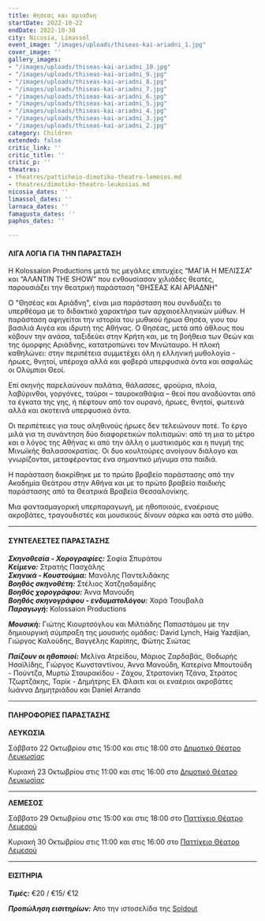 ```yaml
---
title: θησεας και αριαδνη
startDate: 2022-10-22
endDate: 2022-10-30
city: Nicosia, Limassol
event_image: "/images/uploads/thiseas-kai-ariadni_1.jpg"
cover_image: ''
gallery_images:
- "/images/uploads/thiseas-kai-ariadni_10.jpg"
- "/images/uploads/thiseas-kai-ariadni_9.jpg"
- "/images/uploads/thiseas-kai-ariadni_8.jpg"
- "/images/uploads/thiseas-kai-ariadni_7.jpg"
- "/images/uploads/thiseas-kai-ariadni_6.jpg"
- "/images/uploads/thiseas-kai-ariadni_5.jpg"
- "/images/uploads/thiseas-kai-ariadni_4.jpg"
- "/images/uploads/thiseas-kai-ariadni_3.jpg"
- "/images/uploads/thiseas-kai-ariadni_2.jpg"
category: Children
extended: false
critic_link: ''
critic_title: ''
critic_p: ''
theatres:
- theatres/patticheio-dimotiko-theatro-lemesos.md
- theatres/dimotiko-theatro-leukosias.md
nicosia_dates: ''
limassol_dates: ''
larnaca_dates: ''
famagusta_dates: ''
paphos_dates: ''

---
```

#### ΛΙΓΑ ΛΟΓΙΑ ΓΙΑ ΤΗΝ ΠΑΡΑΣΤΑΣΗ

H Kolossaion Productions μετά τις μεγάλες επιτυχίες “ΜΑΓΙΑ Η ΜΕΛΙΣΣΑ” και “ΑΛΑΝΤΙΝ THE SHOW” που ενθουσίασαν χιλιάδες θεατές, παρουσιάζει την θεατρική παράσταση "ΘΗΣΕΑΣ ΚΑΙ ΑΡΙΑΔΝΗ"

Ο "Θησέας και Αριάδνη", είναι μια παράσταση που συνδυάζει το υπερθέαμα με το διδακτικό χαρακτήρα των αρχαιοελληνικών μύθων. Η παράσταση αφηγείται την ιστορία του μυθικού ήρωα Θησέα, γιου του βασιλιά Αιγέα και ιδρυτή της Αθήνας. Ο Θησέας, μετά από άθλους που κόβουν την ανάσα, ταξιδεύει στην Κρήτη και, με τη βοήθεια των Θεών και της όμορφης Αριάδνης, κατατροπώνει τον Μινώταυρο. Η πλοκή καθηλώνει: στην περιπέτεια συμμετέχει όλη η ελληνική μυθολογία - ήρωες, θνητοί, υπέροχα αλλά και φοβερά υπερφυσικά όντα και ασφαλώς οι Ολύμπιοι Θεοί.

Επί σκηνής παρελαύνουν παλάτια, θάλασσες, φρούρια, πλοία, λαβύρινθοι, γοργόνες, ταύροι – ταυροκαθάψια – θεοί που αναδύονται από τα έγκατα της γης, ή πέφτουν από τον ουρανό, ήρωες, θνητοί, φωτεινά αλλά και σκοτεινά υπερφυσικά όντα.

Οι περιπέτειες για τους αληθινούς ήρωες δεν τελειώνουν ποτέ. Το έργο μιλά για τη συνάντηση δύο διαφορετικών πολιτισμών: από τη μια το μέτρο και ο λόγος της Αθήνας κι από την άλλη ο μυστικισμός και η πυγμή της Μινωϊκής θαλασσοκρατίας. Οι δυο κουλτούρες ανοίγουν διάλογο και γνωρίζονται, μεταφέροντας ένα σημαντικό μήνυμα στα παιδιά.

Η παράσταση διακρίθηκε με το πρώτο βραβείο παράστασης από την Ακαδημία Θεάτρου στην Αθήνα και με το πρώτο βραβείο παιδικής παράστασης από τα Θεατρικά Βραβεία Θεσσαλονίκης.

Μια φαντασμαγορική υπερπαραγωγή, με ηθοποιούς, εναέριους ακροβάτες, τραγουδιστές και μουσικούς δίνουν σάρκα και οστά στο μύθο.

***

#### ΣΥΝΤΕΛΕΣΤΕΣ ΠΑΡΑΣΤΑΣΗΣ

**_Σκηνοθεσία - Χορογραφίες:_** Σοφία Σπυράτου  
**_Κείμενο:_** Στρατής Πασχάλης  
**_Σκηνικά - Κουστούμια:_** Μανόλης Παντελιδάκης  
**_Βοηθός σκηνοθέτη:_** Στέλιος Χατζηαδαμίδης  
**_Βοηθός χορογράφου:_** Άννα Μανούδη  
**_Βοηθός σκηνογράφου - ενδυματολόγου:_** Χαρά Τσουβαλά  
**_Παραγωγή:_** Kolossaion Productions

**_Μουσική:_** Γιώτης Κιουρτσόγλου και Μιλτιάδης Παπαστάμου με την δημιουργική σύμπραξη της μουσικής ομάδας: David Lynch, Haig Yazdjian, Γιώργος Καλούδης, Βαγγέλης Καρίπης, Φώτης Σιώτας

**_Παίζουν οι ηθοποιοί:_** Μελίνα Ατρείδου, Μάριος Ζαρδαβάς, Θοδωρής Ησαϊλίδης, Γιώργος Κωνσταντίνου, Άννα Μανούδη, Κατερίνα Μπουτούδη - Πούντζα, Μυρτώ Σταυρακίδου - Ζάχου, Στρατονίκη Τζάνα, Στράτος Τζωρτζάκης, Ταρίκ - Δημήτρης Ελ Φλαιτι και οι εναέριοι ακροβάτες Ιωάννα Δημητριάδου και Daniel Arrando

***

#### ΠΛΗΡΟΦΟΡΙΕΣ ΠΑΡΑΣΤΑΣΗΣ

**ΛΕΥΚΩΣΙΑ**

Σάββατο 22 Οκτωβρίου στις 15:00 και στις 18:00 στο [Δημοτικό Θέατρο Λευκωσίας](?#map)

Κυριακή 23 Οκτωβρίου στις 11:00 και στις 16:00 στο [Δημοτικό Θέατρο Λευκωσίας](?#map)

***

**ΛΕΜΕΣΟΣ**

Σάββατο 29 Οκτωβρίου στις 15:00 και στις 18:00 στο [Παττίχειο Θέατρο Λεμεσού](?#map)

Κυριακή 30 Οκτωβρίου στις 11:00 και στις 16:00 στο [Παττίχειο Θέατρο Λεμεσού](?#map)

***

#### ΕΙΣΙΤΗΡΙΑ

**_Τιμές:_** €20 / €15/ €12

**_Προπώληση εισιτηρίων:_** Απο την ιστοσελίδα της [Soldout](https://www.soldoutticketbox.com/thiseas-kai-ariadni-oct-2022/)